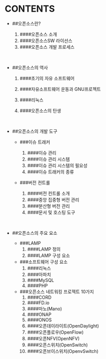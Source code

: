 # CONTENTS



* ##오픈소스란?

  1. ####오픈소스 소개
  2. ####오픈소스SW 라이선스
  3. ####오픈소스 개발 프로세스

  ​


* ##오픈소스의 역사

  1. ####초기의 자유 소프트웨어

  2. ####자유소프트웨어 운동과 GNU프로젝트

  3. ####리눅스

  4. ####오픈소스의 탄생

     ​

* ##오픈소스의 개발 도구

  * ###이슈 트래커

    1. ####이슈 관리
    2. ####이슈 관리 시스템
    3. ####이슈 관리 시스템의 필요성
    4. ####이슈 트래커의 종류

  * ###버전 컨트롤

    1. ####버전 컨트롤 소개
    2. ####중앙 집중형 버전 관리
    3. ####분산형 버전 관리
    4. ####문서 및 호스팅 도구

    ​

* ##오픈소스의 주요 요소

  * ###LAMP
    1. ####LAMP 정의
    2. ####LAMP 구성 요소
  * ###소프트웨어 구성 요소
    1. ####리눅스
    2. ####아파치
    3. ####MySQL
    4. ####PHP
  * ###오픈소스 네트워킹 프로젝트 10가지
    1. ####CORD
    2. ####FD.io
    3. ####마노(Mano)
    4. ####ONAP
    5. ####ONOS
    6. ####오픈데이라이트(OpenDaylight)
    7. ####오픈플로우(OpenFlow)
    8. ####오픈NFV(OpenNFV)
    9. ####오픈스위치(OpenSwitch)
    10. ####오픈브이스위치(OpenvSwitch)
